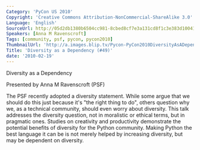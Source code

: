 ```yaml
---
Category: 'PyCon US 2010'
Copyright: 'Creative Commons Attribution-NonCommercial-ShareAlike 3.0'
Language: 'English'
SourceUrl: http://05d2db1380b6504cc981-8cbed8cf7e3a131cd8f1c3e383d10041.r93.cf2.rackcdn.com/pycon-us-2010/308_diversity-as-a-dependency-49.m4v
Speakers: [Anna M Ravenscroft]
Tags: [community, psf, pycon, pycon2010]
ThumbnailUrl: 'http://a.images.blip.tv/Pycon-PyCon2010DiversityAsADependency49113.png'
Title: 'Diversity as a Dependency (#49)'
date: '2010-02-19'
---
```

Diversity as a Dependency

  
Presented by Anna M Ravenscroft (PSF)

  
The PSF recently adopted a diversity statement. While some argue that we
should do this just because it's "the right thing to do", others question why
we, as a technical community, should even worry about diversity. This talk
addresses the diversity question, not in moralistic or ethical terms, but in
pragmatic ones. Studies on creativity and productivity demonstrate the
potential benefits of diversity for the Python community. Making Python the
best language it can be is not merely helped by increasing diversity, but may
be dependent on diversity.


